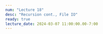 ```yaml
---
num: "Lecture 18"
desc: "Recursion cont., File IO"
ready: true
lecture_date: 2024-03-07 11:00:00.00-7:00
---
```

